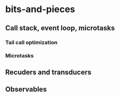 # bits-and-pieces

## Call stack, event loop, microtasks

### Tail call optimization
### Microtasks

## Recuders and transducers

## Observables
